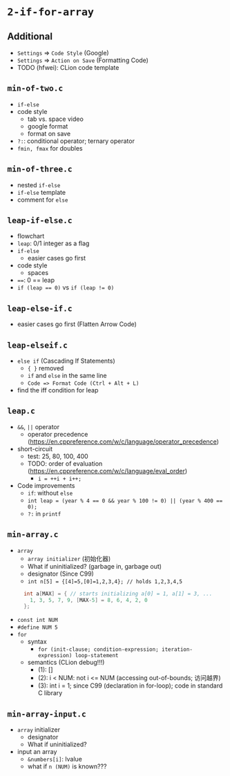 # `2-if-for-array`

## Additional

- `Settings` => `Code Style` (Google)
- `Settings` => `Action on Save` (Formatting Code)
- TODO (hfwei): CLion code template

## `min-of-two.c`

- `if-else`
- code style
  - tab vs. space video
  - google format
  - format on save
- `?:`: conditional operator; ternary operator
- `fmin, fmax` for doubles

## `min-of-three.c`

- nested `if-else`
- `if-else` template
- comment for `else`

## `leap-if-else.c`

- flowchart
- `leap`: 0/1 integer as a flag
- `if-else`
  - easier cases go first
- code style
  - spaces
- `==`: 0 == leap
- `if (leap == 0)` vs `if (leap != 0)`

## `leap-else-if.c`

- easier cases go first (Flatten Arrow Code)

## `leap-elseif.c`

- `else if` (Cascading If Statements)
  - `{ }` removed
  - `if` and `else` in the same line
  - `Code => Format Code (Ctrl + Alt + L)`
- find the iff condition for leap

## `leap.c`

- `&&`, `||` operator
  - operator precedence (https://en.cppreference.com/w/c/language/operator_precedence)
- short-circuit
  - test: 25, 80, 100, 400
  - TODO: order of evaluation (https://en.cppreference.com/w/c/language/eval_order)
    - `i = ++i + i++;`
- Code improvements
  - `if`: without `else`
  - `int leap = (year % 4 == 0 && year % 100 != 0) || (year % 400 == 0);`
  - `?:` in `printf`

## `min-array.c`

- `array`
  - `array initializer` (初始化器)
  - What if uninitialized? (garbage in, garbage out)
  - designator (Since C99)
  - `int n[5] = {[4]=5,[0]=1,2,3,4}; // holds 1,2,3,4,5`
  ```C
    int a[MAX] = { // starts initializing a[0] = 1, a[1] = 3, ...
      1, 3, 5, 7, 9, [MAX-5] = 8, 6, 4, 2, 0
    };
  ```
- `const int NUM`
- `#define NUM 5`
- `for`
  - syntax
    - `for (init-clause; condition-expression; iteration-expression) loop-statement`
  - semantics (CLion debug!!!)
    - (1): []
    - (2): i < NUM: not i <= NUM (accessing out-of-bounds; 访问越界)
    - (3): int i = 1; since C99 (declaration in for-loop); code in standard C library

## `min-array-input.c`

- `array` initializer
  - designator
  - What if uninitialized?
- input an array
  - `&numbers[i]`: lvalue
  - what if `n (NUM)` is known???